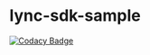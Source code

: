 # lync-sdk-sample
[![Codacy Badge](https://api.codacy.com/project/badge/Grade/c8cdada6ee034ca4bb25d5f4e1f1d502)](https://app.codacy.com/manual/0xkasun/lync-sdk-sample?utm_source=github.com&utm_medium=referral&utm_content=0xkasun/lync-sdk-sample&utm_campaign=Badge_Grade_Dashboard)
